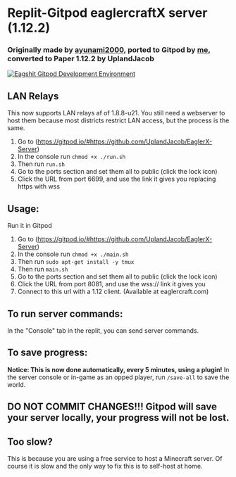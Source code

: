 # Replit-Gitpod eaglercraftX server (1.12.2)

### Originally made by [ayunami2000](https://github.com/ayunami2000), ported to Gitpod by [me](https://github.com/catfoolyou), converted to Paper 1.12.2 by UplandJacob
<a target="_blank" href="gitpod.io/#https://github.com/catfoolyou/EaglerX-Server">
        <img src="https://img.shields.io/badge/Deploy_with-Gitpod-orange" alt="Eagshit Gitpod Development Environment" />
    </a>

## LAN Relays
This now supports LAN relays af of 1.8.8-u21. You still need a webserver to host them because most districts restrict LAN access, but the process is the same.
1) Go to (https://gitpod.io/#https://github.com/UplandJacob/EaglerX-Server)
2) In the console run `chmod +x ./run.sh`
3) Then run `run.sh`
4) Go to the ports section and set them all to public (click the lock icon)
5) Click the URL from port 6699, and use the link it gives you replacing https with wss

## Usage:
Run it in Gitpod
1) Go to (https://gitpod.io/#https://github.com/UplandJacob/EaglerX-Server)
2) In the console run `chmod +x ./main.sh`
3) Then run `sudo apt-get install -y tmux`
4) Then run `main.sh`
5) Go to the ports section and set them all to public (click the lock icon)
6) Click the URL from port 8081, and use the wss:// link it gives you
7) Connect to this url with a 1.12 client. (Available at eaglercraft.com)

## To run server commands:
In the "Console" tab in the replit, you can send server commands.

## To save progress:
**Notice: This is now done automatically, every 5 minutes, using a plugin!** In the server console or in-game as an opped player, run `/save-all` to save the world.
## DO NOT COMMIT CHANGES!!! Gitpod will save your server locally, your progress will not be lost.
## Too slow?
This is because you are using a free service to host a Minecraft server. Of course it is slow and the only way to fix this is to self-host at home.
